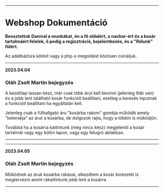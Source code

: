 ***
# Webshop Dokumentáció

**Beosztottuk Danival a munkákat, én a fő oldalért, a navbar-ért és a kosár tartalmáért felelek, ő pedig a regisztráció, bejelentkezés, és a "Rólunk" fülért.**

Az adatbázisra kötést vagy a php-s megoldást közösen csináljuk.

***
**2023.04.04**
### Oláh Zsolt Martin bejegyzés 
A kezdőlap lassan kész, már csak több árut kell bevinni (jelenleg 9db van) és a jobb lent található kosár funkcióit beállítani, esetleg a keresés inputnak a funkcióit beállítani ha egyáltalán kell.

Jelenleg csak a fülhallgató áru "kosárba rakom" gombja működik amely "belerakja" az árut a kosárba, de dolgozok rajta, hogy a többin is működjön.

Továbbá ha a kosárra kattintunk (még nincs kész) megjeleníti a kosár tartalmát vagy egy külön lapon, vagy egy felugró ablakban.
***

***
**2023.04.05**
### Oláh Zsolt Martin bejegyzés 
Működnek az áruk kosárba rakásai, elkezdtem a kosár kinézetét is megtervezni amint rákattintunk jobb lent a kosárra
***
